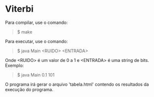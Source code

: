 # Viterbi

Para compilar, use o comando:

>$ make

Para executar, use o comando:

>$ java Main \<RUIDO\> \<ENTRADA\>

Onde \<RUIDO\> é um valor de 0 a 1 e \<ENTRADA\> é uma string de bits. Exemplo:
>$ java Main 0.1 101

O programa irá gerar o arquivo 'tabela.html' contendo os resultados da execução do programa.
